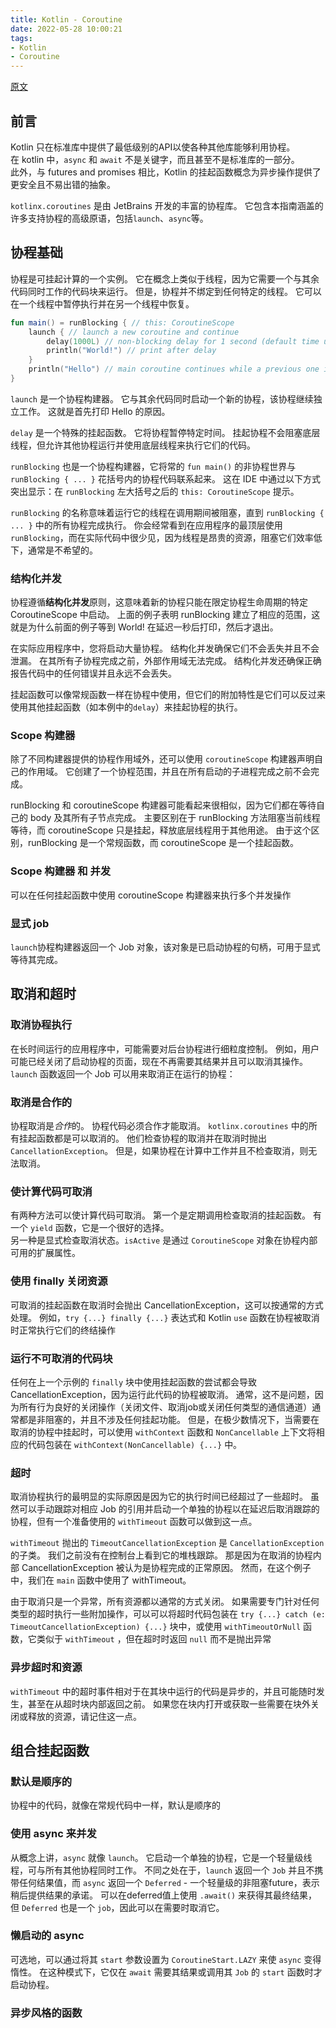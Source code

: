 ```yaml
---
title: Kotlin - Coroutine
date: 2022-05-28 10:00:21
tags: 
- Kotlin
- Coroutine
---
```


[原文](https://kotlinlang.org/docs/coroutines-guide.html)

## 前言
Kotlin 只在标准库中提供了最低级别的API以使各种其他库能够利用协程。  
在 kotlin 中，`async` 和 `await` 不是关键字，而且甚至不是标准库的一部分。  
此外，与 futures and promises 相比，Kotlin 的挂起函数概念为异步操作提供了更安全且不易出错的抽象。

`kotlinx.coroutines` 是由 JetBrains 开发的丰富的协程库。 它包含本指南涵盖的许多支持协程的高级原语，包括`launch`、`async`等。


## 协程基础
协程是可挂起计算的一个实例。 它在概念上类似于线程，因为它需要一个与其余代码同时工作的代码块来运行。
但是，协程并不绑定到任何特定的线程。 它可以在一个线程中暂停执行并在另一个线程中恢复。

```kotlin
fun main() = runBlocking { // this: CoroutineScope
    launch { // launch a new coroutine and continue
        delay(1000L) // non-blocking delay for 1 second (default time unit is ms)
        println("World!") // print after delay
    }
    println("Hello") // main coroutine continues while a previous one is delayed
}
```
`launch` 是一个协程构建器。 它与其余代码同时启动一个新的协程，该协程继续独立工作。 这就是首先打印 Hello 的原因。

`delay` 是一个特殊的挂起函数。 它将协程暂停特定时间。 挂起协程不会阻塞底层线程，但允许其他协程运行并使用底层线程来执行它们的代码。

`runBlocking` 也是一个协程构建器，它将常的 `fun main()` 的非协程世界与 `runBlocking { ... }` 花括号内的协程代码联系起来。 这在 IDE 中通过以下方式突出显示：在 `runBlocking` 左大括号之后的 `this: CoroutineScope` 提示。

`runBlocking` 的名称意味着运行它的线程在调用期间被阻塞，直到 `runBlocking { ... }` 中的所有协程完成执行。 你会经常看到在应用程序的最顶层使用 `runBlocking`，而在实际代码中很少见，因为线程是昂贵的资源，阻塞它们效率低下，通常是不希望的。


### 结构化并发
协程遵循**结构化并发**原则，这意味着新的协程只能在限定协程生命周期的特定 CoroutineScope 中启动。 上面的例子表明 runBlocking 建立了相应的范围，这就是为什么前面的例子等到 World! 在延迟一秒后打印，然后才退出。

在实际应用程序中，您将启动大量协程。 结构化并发确保它们不会丢失并且不会泄漏。 在其所有子协程完成之前，外部作用域无法完成。 结构化并发还确保正确报告代码中的任何错误并且永远不会丢失。

挂起函数可以像常规函数一样在协程中使用，但它们的附加特性是它们可以反过来使用其他挂起函数（如本例中的`delay`）来挂起协程的执行。


### Scope 构建器
除了不同构建器提供的协程作用域外，还可以使用 `coroutineScope` 构建器声明自己的作用域。 它创建了一个协程范围，并且在所有启动的子进程完成之前不会完成。

runBlocking 和 coroutineScope 构建器可能看起来很相似，因为它们都在等待自己的 body 及其所有子节点完成。 主要区别在于 runBlocking 方法阻塞当前线程等待，而 coroutineScope 只是挂起，释放底层线程用于其他用途。 由于这个区别，runBlocking 是一个常规函数，而 coroutineScope 是一个挂起函数。

### Scope 构建器 和 并发
可以在任何挂起函数中使用 coroutineScope 构建器来执行多个并发操作

### 显式 job
`launch`协程构建器返回一个 Job 对象，该对象是已启动协程的句柄，可用于显式等待其完成。


## 取消和超时

### 取消协程执行
在长时间运行的应用程序中，可能需要对后台协程进行细粒度控制。 例如，用户可能已经关闭了启动协程的页面，现在不再需要其结果并且可以取消其操作。 `launch` 函数返回一个 Job 可以用来取消正在运行的协程：

### 取消是合作的
协程取消是*合作*的。 协程代码必须合作才能取消。 `kotlinx.coroutines` 中的所有挂起函数都是可以取消的。 他们检查协程的取消并在取消时抛出 `CancellationException`。 但是，如果协程在计算中工作并且不检查取消，则无法取消。

### 使计算代码可取消
有两种方法可以使计算代码可取消。 第一个是定期调用检查取消的挂起函数。 有一个 `yield` 函数，它是一个很好的选择。   
另一种是显式检查取消状态。`isActive` 是通过 `CoroutineScope` 对象在协程内部可用的扩展属性。

### 使用 finally 关闭资源
可取消的挂起函数在取消时会抛出 CancellationException，这可以按通常的方式处理。 例如，`try {...} finally {...}` 表达式和 Kotlin `use` 函数在协程被取消时正常执行它们的终结操作

### 运行不可取消的代码块
任何在上一个示例的 `finally` 块中使用挂起函数的尝试都会导致 CancellationException，因为运行此代码的协程被取消。 
通常，这不是问题，因为所有行为良好的关闭操作（关闭文件、取消job或关闭任何类型的通信通道）通常都是非阻塞的，并且不涉及任何挂起功能。 
但是，在极少数情况下，当需要在取消的协程中挂起时，可以使用 `withContext` 函数和 `NonCancellable` 上下文将相应的代码包装在 `withContext(NonCancellable) {...}` 中。

### 超时
取消协程执行的最明显的实际原因是因为它的执行时间已经超过了一些超时。 虽然可以手动跟踪对相应 Job 的引用并启动一个单独的协程以在延迟后取消跟踪的协程，但有一个准备使用的 `withTimeout` 函数可以做到这一点。

`withTimeout` 抛出的 `TimeoutCancellationException` 是 `CancellationException` 的子类。 我们之前没有在控制台上看到它的堆栈跟踪。 那是因为在取消的协程内部 CancellationException 被认为是协程完成的正常原因。 然而，在这个例子中，我们在 `main` 函数中使用了 withTimeout。

由于取消只是一个异常，所有资源都以通常的方式关闭。 如果需要专门针对任何类型的超时执行一些附加操作，可以可以将超时代码包装在 `try {...} catch (e: TimeoutCancellationException) {...}` 块中，或使用 `withTimeoutOrNull` 函数，它类似于 `withTimeout` ，但在超时时返回 `null` 而不是抛出异常


### 异步超时和资源
`withTimeout` 中的超时事件相对于在其块中运行的代码是异步的，并且可能随时发生，甚至在从超时块内部返回之前。 如果您在块内打开或获取一些需要在块外关闭或释放的资源，请记住这一点。


## 组合挂起函数

### 默认是顺序的
协程中的代码，就像在常规代码中一样，默认是顺序的

### 使用 async 来并发
从概念上讲，`async` 就像 `launch`。 它启动一个单独的协程，它是一个轻量级线程，可与所有其他协程同时工作。 不同之处在于，`launch` 返回一个 `Job` 并且不携带任何结果值，而 `async` 返回一个 `Deferred` - 一个轻量级的非阻塞future，表示稍后提供结果的承诺。 可以在deferred值上使用 `.await()` 来获得其最终结果，但 `Deferred` 也是一个 `job`，因此可以在需要时取消它。

### 懒启动的 async
可选地，可以通过将其 `start` 参数设置为 `CoroutineStart.LAZY` 来使 `async` 变得惰性。 在这种模式下，它仅在 `await` 需要其结果或调用其 `Job` 的 `start` 函数时才启动协程。


### 异步风格的函数
